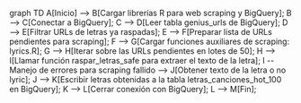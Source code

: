graph TD
    A[Inicio] --> B[Cargar librerías R para web scraping y BigQuery];
    B --> C[Conectar a BigQuery];
    C --> D[Leer tabla genius_urls de BigQuery];
    D --> E[Filtrar URLs de letras ya raspadas];
    E --> F[Preparar lista de URLs pendientes para scraping];
    F --> G[Cargar funciones auxiliares de scraping: lyrics.R];
    G --> H[Iterar sobre las URLs pendientes en lotes de 50];
    H --> I[Llamar función raspar_letras_safe para extraer el texto de la letra];
    I -- Manejo de errores para scraping fallido --> J[Obtener texto de la letra o no lyric];
    J --> K[Escribir letras obtenidas a la tabla letras_canciones_hot_100 en BigQuery];
    K --> L[Cerrar conexión con BigQuery];
    L --> M[Fin];